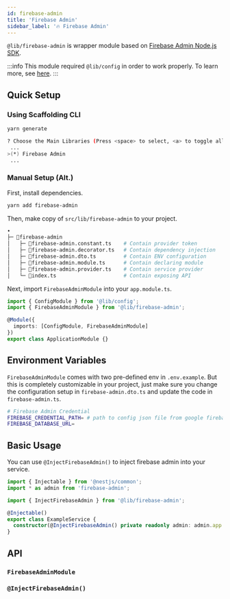 ```yaml
---
id: firebase-admin
title: 'Firebase Admin'
sidebar_label: '🔥 Firebase Admin'
---
```


`@lib/firebase-admin` is wrapper module based on [Firebase Admin Node.js SDK](https://github.com/firebase/firebase-admin-node).

:::info
This module required `@lib/config` in order to work properly. To learn more, see [here](/docs/nestjs/lib/config).
:::

## Quick Setup

### Using Scaffolding CLI

```bash
yarn generate
```

```bash
? Choose the Main Libraries (Press <space> to select, <a> to toggle all, <i> to invert selection)
 ...
>(*) Firebase Admin
 ...
```

### Manual Setup (Alt.)

First, install dependencies.

```bash
yarn add firebase-admin
```

Then, make copy of `src/lib/firebase-admin` to your project.

```bash
•
├─ 📁firebase-admin
│   ├─ 📄firebase-admin.constant.ts    # Contain provider token
│   ├─ 📄firebase-admin.decorator.ts   # Contain dependency injection
│   ├─ 📄firebase-admin.dto.ts         # Contain ENV configuration
│   ├─ 📄firebase-admin.module.ts      # Contain declaring module
│   ├─ 📄firebase-admin.provider.ts    # Contain service provider
│   └─ 📄index.ts                      # Contain exposing API
```

Next, import `FirebaseAdminModule` into your `app.module.ts`.

```ts title="src/app.module.ts"
import { ConfigModule } from '@lib/config';
import { FirebaseAdminModule } from '@lib/firebase-admin';

@Module({
  imports: [ConfigModule, FirebaseAdminModule]
})
export class ApplicationModule {}
```

## Environment Variables

`FirebaseAdminModule` comes with two pre-defined env in `.env.example`. But this is completely customizable in your project, just make sure you change the configuration setup in `firebase-admin.dto.ts` and update the code in `firebase-admin.ts`.

```bash title=".env.example"
# Firebase Admin Credential
FIREBASE_CREDENTIAL_PATH= # path to config json file from google firebase
FIREBASE_DATABASE_URL=
```

## Basic Usage

You can use `@InjectFirebaseAdmin()` to inject firebase admin into your service.

```ts title="example.service.ts"
import { Injectable } from '@nestjs/common';
import * as admin from 'firebase-admin';

import { InjectFirebaseAdmin } from '@lib/firebase-admin';

@Injectable()
export class ExampleService {
  constructor(@InjectFirebaseAdmin() private readonly admin: admin.app.App) {}
}
```

## API

### `FirebaseAdminModule`

### `@InjectFirebaseAdmin()`

